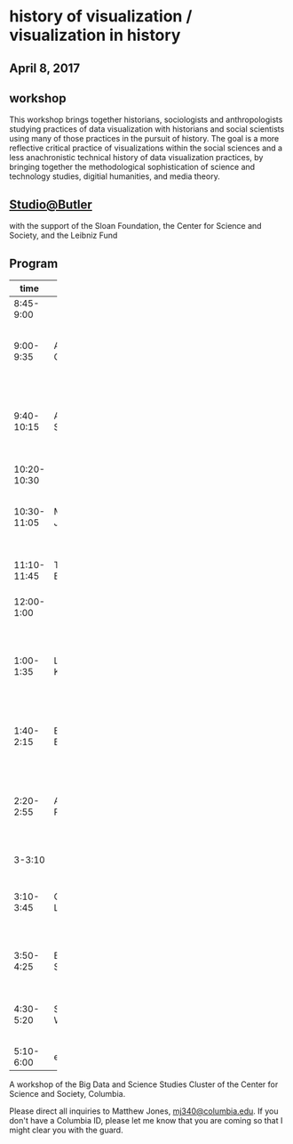# history of visualization / visualization in history
## April 8, 2017

## workshop

This workshop brings together historians, sociologists and anthropologists studying practices of data visualization with historians and social scientists using many of those practices in the pursuit of history. The goal is a more reflective critical practice of visualizations within the social sciences and a less anachronistic technical history of data visualization practices, by bringing together the methodological sophistication of science and technology studies, digitial humanities, and media theory.


## [Studio@Butler](https://studio.cul.columbia.edu/) 
with the support of the Sloan Foundation, the Center for Science and Society, and the Leibniz Fund


## Program

<table style="width:17%;">
<colgroup>
<col width="5%" />
<col width="5%" />
<col width="5%" />
</colgroup>
<thead>
<tr class="header">
<th>time</th>
<th>name</th>
<th>title</th>
</tr>
</thead>
<tbody>
<tr class="odd">
<td>8:45-9:00</td>
<td></td>
<td>Introductions</td>
</tr>
<tr class="even">
<td>9:00-9:35</td>
<td>Alex Compolo</td>
<td>Perception and Processing: Cognitive Influences on Data Visualization</td>
</tr>
<tr class="odd">
<td>9:40-10:15</td>
<td>Alma Steingart</td>
<td>A Phenomenological Experiment: Rendering Topology with Computer Graphics</td>
</tr>
<tr class="even">
<td>10:20-10:30</td>
<td></td>
<td>coffee break</td>
</tr>
<tr class="odd">
<td>10:30-11:05</td>
<td>Matthew Jones</td>
<td>Visualizing data and augmenting cognition from John Tukey to ggplot2</td>
</tr>
<tr class="even">
<td>11:10-11:45</td>
<td>Ted Byfield</td>
<td>Six Miles From Earth, Loosed From Its Dream of Life.</td>
</tr>
<tr class="odd">
<td>12:00-1:00</td>
<td></td>
<td>LUNCH</td>
</tr>
<tr class="even">
<td>1:00-1:35</td>
<td>Lauren Klein</td>
<td>Elizabeth Peabody’s <em>Chronological History</em>: Knowledge, Labor, Embodiment, and Design</td>
</tr>
<tr class="odd">
<td>1:40-2:15</td>
<td>Eamon Bell</td>
<td>Seeing ear to ear: Mixed metaphors in musical data visualization</td>
</tr>
<tr class="even">
<td>2:20-2:55</td>
<td>Aaron Plasek</td>
<td>New Historical Knowledge: 21st C machine learning to examine mid-20th C ‘trading zones’ of computation </td>
</tr>
<tr class="odd">
<td>3-3:10</td>
<td></td>
<td>coffee break</td>
</tr>
<tr class="even">
<td>3:10-3:45</td>
<td>Crystal Lee</td>
<td>Lining Things Up: Mapping Time, Power, and Politics in Joseph Priestley’s <em>Chart of History</em>.</td>
</tr>
<tr class="odd">
<td>3:50-4:25</td>
<td>Ben Schmidt</td>
<td>Drawing the frontier line at the US Census, 1870-1920</td>
</tr>
<tr class="even">
<td>4:30-5:20</td>
<td>Scott Weingart</td>
<td>What Networks Argue: Visual Metaphors in History and Historiography</td>
</tr>
<tr class="odd">
<td>5:10-6:00</td>
<td>everybody</td>
<td>up of wrap / reflection</td>
</tr>
</tbody>
</table>


A workshop of the Big Data and Science Studies Cluster of the Center for Science and Society, Columbia.

Please direct all inquiries to Matthew Jones, mj340@columbia.edu. If you don't have a Columbia ID, please let me know that you are coming so that I might clear you with the guard.
